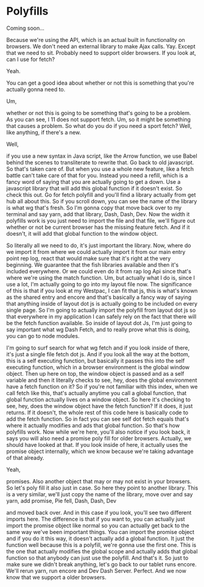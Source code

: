 # Polyfills

Coming soon...

Because we're using the API, which is an actual built in functionality on browsers. We don't need an external library to make Ajax calls. Yay. Except that we need to sit. Probably need to support older browsers. If you look at, can I use for fetch? 

Yeah. 

You can get a good idea about whether or not this is something that you're actually gonna need to. 

Um, 

whether or not this is going to be something that's going to be a problem. As you can see, I 11 does not support fetch. Um, so it might be something that causes a problem. So what do you do if you need a sport fetch? Well, like anything, if there's a new. 

Well, 

if you use a new syntax in Java script, like the Arrow function, we use Babel behind the scenes to transliterate to rewrite that. Go back to old javascript. So that's taken care of. But when you use a whole new feature, like a fetch battle can't take care of that for you. Instead you need a refill, which is a fancy word of saying that you are actually going to get a down. Use a javascript library that will add this global function if it doesn't exist. So check this out. Go for fetch polyfill and you'll find a library actually from get hub all about this. So if you scroll down, you can see the name of the library is what wg that's fresh. So I'm gonna copy that move back over to my terminal and say yarn, add that library, Dash, Dash, Dev. Now the width it polyfills work is you just need to import the file and that file, we'll figure out whether or not be current browser has the missing feature fetch. And if it doesn't, it will add that global function to the window object. 

So literally all we need to do, it's just important the library. Now, where do we import it from where we could actually import it from our main entry point rep log, react that would make sure that it's right at the very beginning. We guarantee that the fish libraries available and then it's included everywhere. Or we could even do it from rap log Api since that's where we're using the match function. Um, but actually what I do is, since I use a lot, I'm actually going to go into my layout file now. The significance of this is that if you look at my Westpac, I can fit that js, this is what's known as the shared entry and encore and that's basically a fancy way of saying that anything inside of layout dot js is actually going to be included on every single page. So I'm going to actually import the polyfill from layout dot js so that everywhere in my application I can safely rely on the fact that there will be the fetch function available. So inside of layout dot Js, I'm just going to say important what wg Dash Fetch, and to really prove what this is doing, you can go to node modules. 

I'm going to surf search for what wg fetch and if you look inside of there, it's just a single file fetch dot js. And if you look all the way at the bottom, this is a self executing function, but basically it passes this into the self executing function, which in a browser environment is the global window object. Then up here on top, the window object is passed and as a self variable and then it literally checks to see, hey, does the global environment have a fetch function on it? So if you're not familiar with this index, when we call fetch like this, that's actually anytime you call a global function, that global function actually lives on a window object. So here it's checking to see, hey, does the window object have the fetch function? If it does, it just returns. If it doesn't, the whole rest of this code here is basically code to add the fetch function. So in fact you can see self dot fetch equals that's where it actually modifies and ads that global function. So that's how polyfills work. Now while we're here, you'll also notice if you look back, it says you will also need a promise poly fill for older browsers. Actually, we should have looked at that. If you look inside of here, it actually uses the promise object internally, which we know because we're taking advantage of that already. 

Yeah, 

promises. Also another object that may or may not exist in your browsers. So let's poly fill it also just in case. So here they point to another library. This is a very similar, we'll just copy the name of the library, move over and say yarn, add promise, Pie fell, Dash, Dash, Dev 

and moved back over. And in this case if you look, you'll see two different imports here. The difference is that if you want to, you can actually just import the promise object like normal so you can actually get back to the same way we've been important things. You can import the promise object and if you do it this way, it doesn't actually add a global function. It just the function well because this is a polyfill, we're gonna use the first one. This is the one that actually modifies the global scope and actually adds that global function so that anybody can just use the polyfill. And that's it. So just to make sure we didn't break anything, let's go back to our tablet runs encore. We'll rerun yarn, run encore and Dev Dash Server. Perfect. And we now know that we support a older browsers.